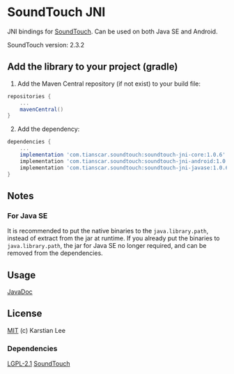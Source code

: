 # SoundTouch JNI

JNI bindings for [SoundTouch](https://www.surina.net/soundtouch). Can be used on both Java SE and Android.

SoundTouch version: 2.3.2

## Add the library to your project (gradle)
1. Add the Maven Central repository (if not exist) to your build file:
```groovy
repositories {
    ...
    mavenCentral()
}
```

2. Add the dependency:
```groovy
dependencies {
    ...
    implementation 'com.tianscar.soundtouch:soundtouch-jni-core:1.0.6'    // core
    implementation 'com.tianscar.soundtouch:soundtouch-jni-android:1.0.6' // Android
    implementation 'com.tianscar.soundtouch:soundtouch-jni-javase:1.0.6'  // Java SE
}
```

## Notes
### For Java SE
It is recommended to put the native binaries to the `java.library.path`, instead of extract from the jar at runtime.
If you already put the binaries to `java.library.path`, the jar for Java SE no longer required, and can be removed from the dependencies.

## Usage
[JavaDoc](https://docs.tianscar.com/soundtouch-jni)

## License
[MIT](https://github.com/Tianscar/soundtouchjni/blob/main/LICENSE) (c) Karstian Lee  

### Dependencies
[LGPL-2.1](https://codeberg.org/soundtouch/soundtouch/src/branch/master/COPYING.TXT) [SoundTouch](https://codeberg.org/soundtouch/soundtouch)
